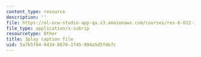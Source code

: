 ```yaml
---
content_type: resource
description: ''
file: https://ol-ocw-studio-app-qa.s3.amazonaws.com/courses/res-6-012-introduction-to-probability-spring-2018/5a7b5f04943486761f45994a5d5fde7c_XKYpKYspe1w.srt
file_type: application/x-subrip
resourcetype: Other
title: 3play caption file
uid: 5a7b5f04-9434-8676-1f45-994a5d5fde7c
---
```

